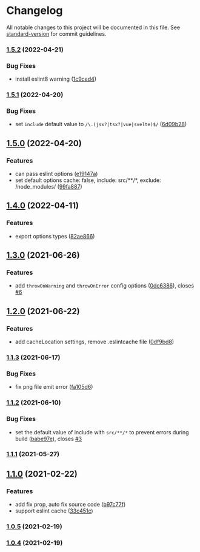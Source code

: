 # Changelog

All notable changes to this project will be documented in this file. See [standard-version](https://github.com/conventional-changelog/standard-version) for commit guidelines.

### [1.5.2](https://github.com/gxmari007/vite-plugin-eslint/compare/v1.5.1...v1.5.2) (2022-04-21)


### Bug Fixes

* install eslint8 warning ([1c9ced4](https://github.com/gxmari007/vite-plugin-eslint/commit/1c9ced434b9a46fc1e40e8954f1430b19c1cd551))

### [1.5.1](https://github.com/gxmari007/vite-plugin-eslint/compare/v1.5.0...v1.5.1) (2022-04-20)


### Bug Fixes

* set `include` default value to `/\.(jsx?|tsx?|vue|svelte)$/` ([6d09b28](https://github.com/gxmari007/vite-plugin-eslint/commit/6d09b28382a7a3295a1d51bb69589c46bcfe31af))

## [1.5.0](https://github.com/gxmari007/vite-plugin-eslint/compare/v1.4.0...v1.5.0) (2022-04-20)


### Features

* can pass eslint options ([e19147a](https://github.com/gxmari007/vite-plugin-eslint/commit/e19147afb98d381002343a04744595b880d1c803))
* set default options cache: false, include: src/**/*, exclude: /node_modules/ ([99fa887](https://github.com/gxmari007/vite-plugin-eslint/commit/99fa887313d1ab2281d4ad2931fb37e28cc7dee1))

## [1.4.0](https://github.com/gxmari007/vite-plugin-eslint/compare/v1.3.0...v1.4.0) (2022-04-11)


### Features

* export options types ([82ae866](https://github.com/gxmari007/vite-plugin-eslint/commit/82ae866960cb9221dd7f62b3954d7724ed22629a))

## [1.3.0](https://github.com/gxmari007/vite-plugin-eslint/compare/v1.2.0...v1.3.0) (2021-06-26)


### Features

* add `throwOnWarning` and `throwOnError` config options ([0dc6386](https://github.com/gxmari007/vite-plugin-eslint/commit/0dc6386f12becc41b7d0c9dc5379d47a6abaf4a8)), closes [#6](https://github.com/gxmari007/vite-plugin-eslint/issues/6)

## [1.2.0](https://github.com/gxmari007/vite-plugin-eslint/compare/v1.1.3...v1.2.0) (2021-06-22)


### Features

* add cacheLocation settings, remove .eslintcache file ([0df9bd8](https://github.com/gxmari007/vite-plugin-eslint/commit/0df9bd888a8c59ee772922193ce47ba96481a865))

### [1.1.3](https://github.com/gxmari007/vite-plugin-eslint/compare/v1.1.2...v1.1.3) (2021-06-17)


### Bug Fixes

* fix png file emit error ([fa105d6](https://github.com/gxmari007/vite-plugin-eslint/commit/fa105d68f1d7d5623c2a87b0b462400842ebc692))

### [1.1.2](https://github.com/gxmari007/vite-plugin-eslint/compare/v1.1.1...v1.1.2) (2021-06-10)


### Bug Fixes

* set the default value of include with `src/**/*` to prevent errors during build ([babe97e](https://github.com/gxmari007/vite-plugin-eslint/commit/babe97ed9ede36d4a8e23c18415928d58dee8cc8)), closes [#3](https://github.com/gxmari007/vite-plugin-eslint/issues/3)

### [1.1.1](https://github.com/gxmari007/vite-plugin-eslint/compare/v1.1.0...v1.1.1) (2021-05-27)

## [1.1.0](https://github.com/gxmari007/vite-plugin-eslint/compare/v1.0.5...v1.1.0) (2021-02-22)


### Features

* add fix prop, auto fix source code ([b97c77f](https://github.com/gxmari007/vite-plugin-eslint/commit/b97c77f57c69ff5d593c355193edf0d03e9af877))
* support eslint cache ([33c451c](https://github.com/gxmari007/vite-plugin-eslint/commit/33c451c20a7864eda82ea0cc3e3106ebdcbf57f6))

### [1.0.5](https://github.com/gxmari007/vite-plugin-eslint/compare/v1.0.4...v1.0.5) (2021-02-19)

### [1.0.4](https://github.com/gxmari007/vite-plugin-eslint/compare/v1.0.3...v1.0.4) (2021-02-19)
